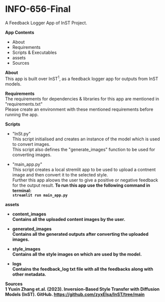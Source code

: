 # INFO-656-Final
A Feedback Logger App of InST Project.

**App Contents**
- About
- Requirements
- Scripts & Executables
- assets
- Sources

**About**</br>
This app is built over InST<sup>1</sup>, as a feedback logger app for outputs from InST models.

**Requirements**</br>
The requirements for dependencies & libraries for this app are mentioned in "requirements.txt"<br>
Please create an environment with these mentioned requirements before running the app.

**Scripts**</br>
- "InSt.py"<br>
This script initialised and creates an instance of the model which is used to convert images.<br>
This script also defines the "generate_images" function to be used for converting images.

- "main_app.py"<br>
This script creates a local stremlit app to be used to upload a contnent image and then convert it to the selected style.<br>
Further this app aloows the user to give a positive or negative feedback for the output result.<b>
To run this app use the following command in terminal:<br> 
```streamlit run main_app.py```

**assets**</br>
- content_images</br>
Contains all the uploaded content images by the user.

- generated_images</br>
Contains all the generated outputs after converting the uploaded images.

- style_images</br>
Contains all the style images on which are used by the model.

- logs</br>
Contains the feedback_log txt file with all the feedbacks along with other metadata.

**Sources**</br>
1 Yuxin Zhang et.al. (2023). Inversion-Based Style Transfer with Diffusion Models (InST). GitHub. https://github.com/zyxElsa/InST/tree/main